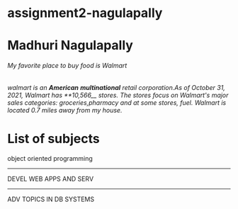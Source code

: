 # assignment2-nagulapally
# Madhuri Nagulapally
###### My favorite place to buy food is Walmart
###### walmart is an **American** __multinational__ retail corporation.As of October 31, 2021, Walmart has **10,566__ stores. The stores focus on  Walmart's major sales categories: groceries,pharmacy and at some stores, fuel. Walmart is located 0.7 miles away from my house.

# List of subjects
object oriented programming
***
DEVEL WEB APPS AND SERV

***

ADV TOPICS IN DB SYSTEMS